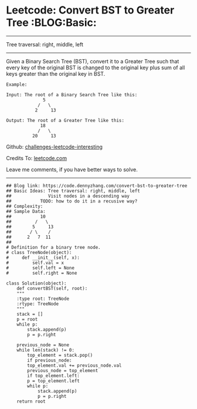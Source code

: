 
# Leetcode: Convert BST to Greater Tree     :BLOG:Basic:

---

Tree traversal: right, middle, left  

---

Given a Binary Search Tree (BST), convert it to a Greater Tree such that every key of the original BST is changed to the original key plus sum of all keys greater than the original key in BST.  

    Example:
    
    Input: The root of a Binary Search Tree like this:
                  5
                /   \
               2     13
    
    Output: The root of a Greater Tree like this:
                 18
                /   \
              20     13

Github: [challenges-leetcode-interesting](https://github.com/DennyZhang/challenges-leetcode-interesting/tree/master/problems/convert-bst-to-greater-tree)  

Credits To: [leetcode.com](https://leetcode.com/problems/convert-bst-to-greater-tree/description/)  

Leave me comments, if you have better ways to solve.  

---

    ## Blog link: https://code.dennyzhang.com/convert-bst-to-greater-tree
    ## Basic Ideas: Tree traversal: right, middle, left
    ##              Visit nodes in a descending way
    ##           TODO: how to do it in a recusive way?
    ## Complexity:
    ## Sample Data:
    ##           10
    ##         /   \
    ##        5     13
    ##       / \    /
    ##      2   7  11
    ##
    # Definition for a binary tree node.
    # class TreeNode(object):
    #     def __init__(self, x):
    #         self.val = x
    #         self.left = None
    #         self.right = None
    
    class Solution(object):
        def convertBST(self, root):
    	"""
    	:type root: TreeNode
    	:rtype: TreeNode
    	"""
    	stack = []
    	p = root
    	while p:
    	    stack.append(p)
    	    p = p.right
    
    	previous_node = None
    	while len(stack) != 0:
    	    top_element = stack.pop()
    	    if previous_node:
    		top_element.val += previous_node.val
    	    previous_node = top_element
    	    if top_element.left:
    		p = top_element.left
    		while p:
    		    stack.append(p)
    		    p = p.right
    	return root            

